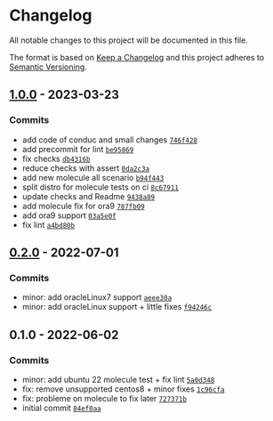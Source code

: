 # Changelog

All notable changes to this project will be documented in this file.

The format is based on [Keep a Changelog](https://keepachangelog.com/en/1.0.0/)
and this project adheres to [Semantic Versioning](https://semver.org/spec/v2.0.0.html).

## [1.0.0](https://github.com/lotusnoir/ansible-system_hostname/compare/0.2.0...1.0.0) - 2023-03-23

### Commits

- add code of conduc and small changes [`746f428`](https://github.com/lotusnoir/ansible-system_hostname/commit/746f428e43537c2bcebdf40cc6e2834752513ca2)
- add precommit for lint [`be95869`](https://github.com/lotusnoir/ansible-system_hostname/commit/be958691e57f62d4d8e1f34003321135d1661605)
- fix checks [`db4316b`](https://github.com/lotusnoir/ansible-system_hostname/commit/db4316b3c3efc3e6c6862596fd7ae8a7b348d67e)
- reduce checks with assert [`0da2c3a`](https://github.com/lotusnoir/ansible-system_hostname/commit/0da2c3ab9565b885c4295204ba1d03c950d1e0f3)
- add new molecule all scenario [`b94f443`](https://github.com/lotusnoir/ansible-system_hostname/commit/b94f4437371eb9e358c9ff9b13fd9e6ee22417ed)
- split distro for molecule tests on ci [`8c67911`](https://github.com/lotusnoir/ansible-system_hostname/commit/8c679112a2d842c49bcde4f6cf78ccab6b501d54)
- update checks and Readme [`9438a89`](https://github.com/lotusnoir/ansible-system_hostname/commit/9438a898b44a89c7d94de3493970bd3a3862cf4a)
- add molecule fix for ora9 [`787fb09`](https://github.com/lotusnoir/ansible-system_hostname/commit/787fb091beac0ea555e0f9a9bf122a207272f3c2)
- add ora9 support [`03a5e0f`](https://github.com/lotusnoir/ansible-system_hostname/commit/03a5e0f0386de80d5df0bec0c7e807f448c2947b)
- fix lint [`a4bd80b`](https://github.com/lotusnoir/ansible-system_hostname/commit/a4bd80b6062639b22cc84bd0d5841df5b6adb947)

## [0.2.0](https://github.com/lotusnoir/ansible-system_hostname/compare/0.1.0...0.2.0) - 2022-07-01

### Commits

- minor: add oracleLinux7 support [`aeee30a`](https://github.com/lotusnoir/ansible-system_hostname/commit/aeee30addf2453442725e4620ca995f0d21cdd45)
- minor: add oracleLinux support + little fixes [`f94246c`](https://github.com/lotusnoir/ansible-system_hostname/commit/f94246cc9ab1c4659f3067a89b0d41bf4d36ac47)

## 0.1.0 - 2022-06-02

### Commits

- minor: add ubuntu 22 molecule test + fix lint [`5a0d348`](https://github.com/lotusnoir/ansible-system_hostname/commit/5a0d348903230e1ad1354c2d04aac867eb1e3aa1)
- fix: remove unsupported centos8 + minor fixes [`1c96cfa`](https://github.com/lotusnoir/ansible-system_hostname/commit/1c96cfa98802c9e2be75c80350aa8c6a377b273b)
- fix: probleme on molecule to fix later [`727371b`](https://github.com/lotusnoir/ansible-system_hostname/commit/727371b462b2aff2d73c43e7c982b94cc48744ee)
- initial commit [`84ef0aa`](https://github.com/lotusnoir/ansible-system_hostname/commit/84ef0aa15573b9d1c96f83b5d4dfb41344bbdad4)
